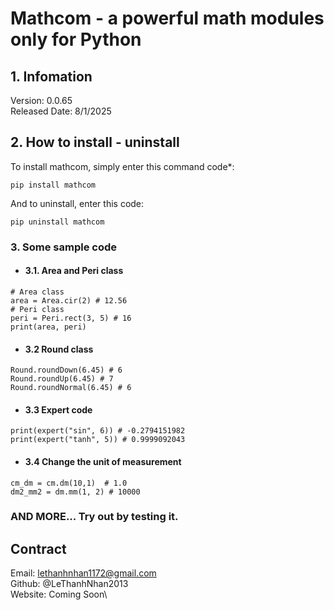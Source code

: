 # Mathcom - a powerful math modules only for Python
## 1. Infomation
Version: 0.0.65\
Released Date: 8/1/2025
## 2. How to install - uninstall
To install mathcom, simply enter this command code*:
```
pip install mathcom
```
And to uninstall, enter this code:
```
pip uninstall mathcom
```
### 3. Some sample code
+ #### 3.1. Area and Peri class
```
# Area class
area = Area.cir(2) # 12.56
# Peri class
peri = Peri.rect(3, 5) # 16
print(area, peri)
```
+ #### 3.2 Round class
```
Round.roundDown(6.45) # 6
Round.roundUp(6.45) # 7
Round.roundNormal(6.45) # 6
```
+ #### 3.3 Expert code
```
print(expert("sin", 6)) # -0.2794151982
print(expert("tanh", 5)) # 0.9999092043
```
+ #### 3.4 Change the unit of measurement
```
cm_dm = cm.dm(10,1)  # 1.0
dm2_mm2 = dm.mm(1, 2) # 10000
```
### AND MORE... Try out by testing it.
## Contract
Email: lethanhnhan1172@gmail.com\
Github: @LeThanhNhan2013\
Website: Coming Soon\